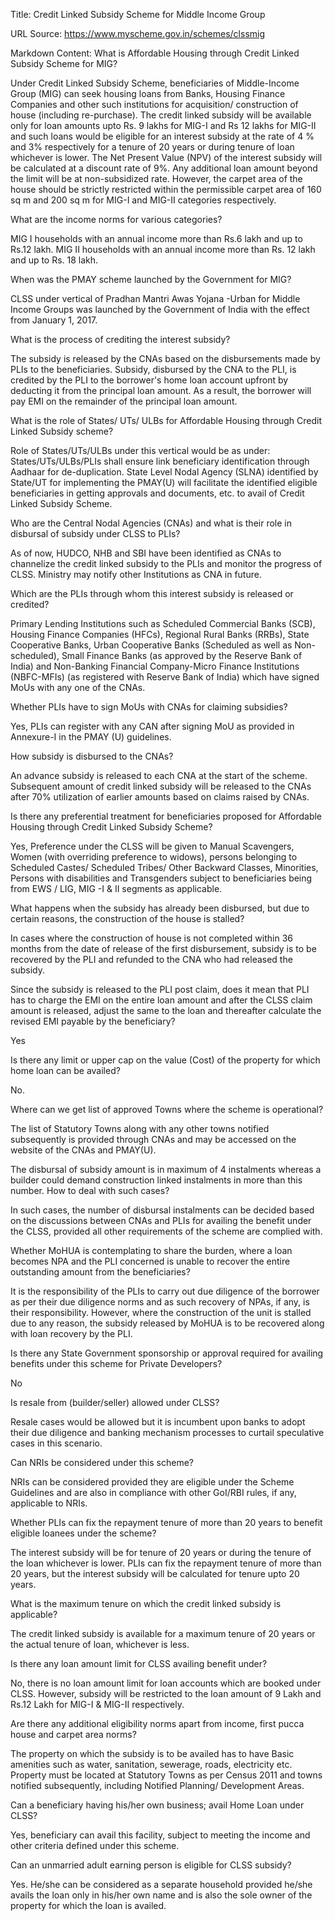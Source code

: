 Title: Credit Linked Subsidy Scheme for Middle Income Group

URL Source: https://www.myscheme.gov.in/schemes/clssmig

Markdown Content:
What is Affordable Housing through Credit Linked Subsidy Scheme for MIG?

Under Credit Linked Subsidy Scheme, beneficiaries of Middle-Income Group (MIG) can seek housing loans from Banks, Housing Finance Companies and other such institutions for acquisition/ construction of house (including re-purchase). The credit linked subsidy will be available only for loan amounts upto Rs. 9 lakhs for MIG-I and Rs 12 lakhs for MIG-II and such loans would be eligible for an interest subsidy at the rate of 4 % and 3% respectively for a tenure of 20 years or during tenure of loan whichever is lower. The Net Present Value (NPV) of the interest subsidy will be calculated at a discount rate of 9%. Any additional loan amount beyond the limit will be at non-subsidized rate. However, the carpet area of the house should be strictly restricted within the permissible carpet area of 160 sq m and 200 sq m for MIG-I and MIG-II categories respectively.

What are the income norms for various categories?

MIG I households with an annual income more than Rs.6 lakh and up to Rs.12 lakh. MIG II households with an annual income more than Rs. 12 lakh and up to Rs. 18 lakh.

When was the PMAY scheme launched by the Government for MIG?

CLSS under vertical of Pradhan Mantri Awas Yojana -Urban for Middle Income Groups was launched by the Government of India with the effect from January 1, 2017.

What is the process of crediting the interest subsidy?

The subsidy is released by the CNAs based on the disbursements made by PLIs to the beneficiaries. Subsidy, disbursed by the CNA to the PLI, is credited by the PLI to the borrower's home loan account upfront by deducting it from the principal loan amount. As a result, the borrower will pay EMI on the remainder of the principal loan amount.

What is the role of States/ UTs/ ULBs for Affordable Housing through Credit Linked Subsidy scheme?

Role of States/UTs/ULBs under this vertical would be as under: States/UTs/ULBs/PLIs shall ensure link beneficiary identification through Aadhaar for de-duplication. State Level Nodal Agency (SLNA) identified by State/UT for implementing the PMAY(U) will facilitate the identified eligible beneficiaries in getting approvals and documents, etc. to avail of Credit Linked Subsidy Scheme.

Who are the Central Nodal Agencies (CNAs) and what is their role in disbursal of subsidy under CLSS to PLIs?

As of now, HUDCO, NHB and SBI have been identified as CNAs to channelize the credit linked subsidy to the PLIs and monitor the progress of CLSS. Ministry may notify other Institutions as CNA in future.

Which are the PLIs through whom this interest subsidy is released or credited?

Primary Lending Institutions such as Scheduled Commercial Banks (SCB), Housing Finance Companies (HFCs), Regional Rural Banks (RRBs), State Cooperative Banks, Urban Cooperative Banks (Scheduled as well as Non-scheduled), Small Finance Banks (as approved by the Reserve Bank of India) and Non-Banking Financial Company-Micro Finance Institutions (NBFC-MFIs) (as registered with Reserve Bank of India) which have signed MoUs with any one of the CNAs.

Whether PLIs have to sign MoUs with CNAs for claiming subsidies?

Yes, PLIs can register with any CAN after signing MoU as provided in Annexure-I in the PMAY (U) guidelines.

How subsidy is disbursed to the CNAs?

An advance subsidy is released to each CNA at the start of the scheme. Subsequent amount of credit linked subsidy will be released to the CNAs after 70% utilization of earlier amounts based on claims raised by CNAs.

Is there any preferential treatment for beneficiaries proposed for Affordable Housing through Credit Linked Subsidy Scheme?

Yes, Preference under the CLSS will be given to Manual Scavengers, Women (with overriding preference to widows), persons belonging to Scheduled Castes/ Scheduled Tribes/ Other Backward Classes, Minorities, Persons with disabilities and Transgenders subject to beneficiaries being from EWS / LIG, MIG -I & II segments as applicable.

What happens when the subsidy has already been disbursed, but due to certain reasons, the construction of the house is stalled?

In cases where the construction of house is not completed within 36 months from the date of release of the first disbursement, subsidy is to be recovered by the PLI and refunded to the CNA who had released the subsidy.

Since the subsidy is released to the PLI post claim, does it mean that PLI has to charge the EMI on the entire loan amount and after the CLSS claim amount is released, adjust the same to the loan and thereafter calculate the revised EMI payable by the beneficiary?

Yes

Is there any limit or upper cap on the value (Cost) of the property for which home loan can be availed?

No.

Where can we get list of approved Towns where the scheme is operational?

The list of Statutory Towns along with any other towns notified subsequently is provided through CNAs and may be accessed on the website of the CNAs and PMAY(U).

The disbursal of subsidy amount is in maximum of 4 instalments whereas a builder could demand construction linked instalments in more than this number. How to deal with such cases?

In such cases, the number of disbursal instalments can be decided based on the discussions between CNAs and PLIs for availing the benefit under the CLSS, provided all other requirements of the scheme are complied with.

Whether MoHUA is contemplating to share the burden, where a loan becomes NPA and the PLI concerned is unable to recover the entire outstanding amount from the beneficiaries?

It is the responsibility of the PLIs to carry out due diligence of the borrower as per their due diligence norms and as such recovery of NPAs, if any, is their responsibility. However, where the construction of the unit is stalled due to any reason, the subsidy released by MoHUA is to be recovered along with loan recovery by the PLI.

Is there any State Government sponsorship or approval required for availing benefits under this scheme for Private Developers?

No

Is resale from (builder/seller) allowed under CLSS?

Resale cases would be allowed but it is incumbent upon banks to adopt their due diligence and banking mechanism processes to curtail speculative cases in this scenario.

Can NRIs be considered under this scheme?

NRIs can be considered provided they are eligible under the Scheme Guidelines and are also in compliance with other GoI/RBI rules, if any, applicable to NRIs.

Whether PLIs can fix the repayment tenure of more than 20 years to benefit eligible loanees under the scheme?

The interest subsidy will be for tenure of 20 years or during the tenure of the loan whichever is lower. PLIs can fix the repayment tenure of more than 20 years, but the interest subsidy will be calculated for tenure upto 20 years.

What is the maximum tenure on which the credit linked subsidy is applicable?

The credit linked subsidy is available for a maximum tenure of 20 years or the actual tenure of loan, whichever is less.

Is there any loan amount limit for CLSS availing benefit under?

No, there is no loan amount limit for loan accounts which are booked under CLSS. However, subsidy will be restricted to the loan amount of 9 Lakh and Rs.12 Lakh for MIG-I & MIG-II respectively.

Are there any additional eligibility norms apart from income, first pucca house and carpet area norms?

The property on which the subsidy is to be availed has to have Basic amenities such as water, sanitation, sewerage, roads, electricity etc. Property must be located at Statutory Towns as per Census 2011 and towns notified subsequently, including Notified Planning/ Development Areas.

Can a beneficiary having his/her own business; avail Home Loan under CLSS?

Yes, beneficiary can avail this facility, subject to meeting the income and other criteria defined under this scheme.

Can an unmarried adult earning person is eligible for CLSS subsidy?

Yes. He/she can be considered as a separate household provided he/she avails the loan only in his/her own name and is also the sole owner of the property for which the loan is availed.
